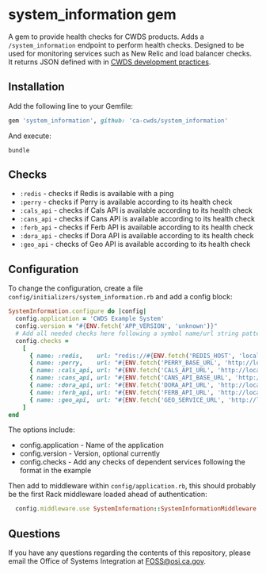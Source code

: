 # system_information gem

A gem to provide health checks for CWDS products. Adds a `/system_information`
endpoint to perform health checks. Designed to be used for monitoring services
such as New Relic and load balancer checks. It returns JSON defined with in
[CWDS development practices](https://github.com/ca-cwds/development-practices/blob/master/health_checks.md).

## Installation

Add the following line to your Gemfile:

```ruby
gem 'system_information', github: 'ca-cwds/system_information'
```

And execute:

```cli
bundle
```

## Checks

* `:redis`     - checks if Redis is available with a ping
* `:perry`     - checks if Perry is available according to its health check
* `:cals_api`  - checks if Cals API is available according to its health check
* `:cans_api`  - checks if Cans API is available according to its health check
* `:ferb_api`  - checks if Ferb API is available according to its health check
* `:dora_api`  - checks if Dora API is available according to its health check
* `:geo_api`   - checks of Geo API is available according to its health check

## Configuration

To change the configuration, create a file `config/initializers/system_information.rb`
and add a config block:

```ruby
SystemInformation.configure do |config|
  config.application = 'CWDS Example System'
  config.version = "#{ENV.fetch('APP_VERSION', 'unknown')}"
  # Add all needed checks here following a symbol name/url string pattern
  config.checks =
    [
      { name: :redis,    url: "redis://#{ENV.fetch('REDIS_HOST', 'localhost')}:#{ENV.fetch('REDIS_PORT', 6379)}" },
      { name: :perry,    url: "#{ENV.fetch('PERRY_BASE_URL', 'http://localhost/perry')}/system-information" },
      { name: :cals_api, url: "#{ENV.fetch('CALS_API_URL', 'http://localhost/cals')}/system-information" },
      { name: :cans_api, url: "#{ENV.fetch('CANS_API_BASE_URL', 'http://localhost/cans')}/system-information" },
      { name: :dora_api, url: "#{ENV.fetch('DORA_API_URL', 'http://localhost/dora')}/system-information" },
      { name: :ferb_api, url: "#{ENV.fetch('FERB_API_URL', 'http://localhost/ferb')}/system-information" },
      { name: :geo_api,  url: "#{ENV.fetch('GEO_SERVICE_URL', 'http://localhost/geo')}/system-information" }
    ]
end
```

The options include:

* config.application - Name of the application
* config.version - Version, optional currently
* config.checks - Add any checks of dependent services following the format in the example

Then add to middleware within `config/application.rb`, this should probably be the first Rack middleware loaded ahead of authentication:

```ruby
  config.middleware.use SystemInformation::SystemInformationMiddleware
```

## Questions

If you have any questions regarding the contents of this repository, please email the Office of Systems Integration at FOSS@osi.ca.gov.
